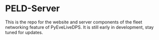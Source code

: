 # PELD-Server

This is the repo for the website and server components of the fleet networking feature of PyEveLiveDPS.  It is still early in development, stay tuned for updates.